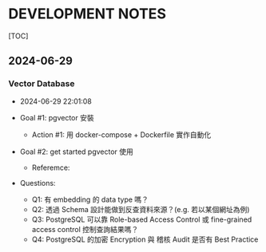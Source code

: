 # DEVELOPMENT NOTES

[TOC]

## 2024-06-29

### Vector Database

- 2024-06-29 22:01:08

- Goal #1: pgvector 安裝
    - Action #1: 用 docker-compose + Dockerfile 實作自動化
- Goal #2: get started pgvector 使用
    - Referemce: 
- Questions:
    - Q1: 有 embedding 的 data type 嗎？
    - Q2: 透過 Schema 設計能做到反查資料來源？(e.g. 若以某個網址為例)
    - Q3: PostgreSQL 可以靠 Role-based Access Control 或 fine-grained access control 控制查詢結果嗎？
    - Q4: PostgreSQL 的加密 Encryption 與 稽核 Audit 是否有 Best Practice